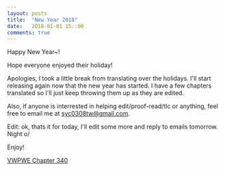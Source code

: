 ```yaml
---
layout: posts
title:  "New Year 2018"
date:   2018-01-01 15::00
comments: true
---
```


Happy New Year~!

Hope everyone enjoyed their holiday!

Apologies, I took a little break from translating over the holidays. I'll start releasing again now that the new year has started. I have a few chapters translated so I'll just keep throwing them up as they are edited.

Also, if anyone is interrested in helping edit/proof-read/tlc or anything, feel free to email me at syc0308tw@gmail.com.

Edit: ok, thats it for today, I'll edit some more and reply to emails tomorrow. Night o/

Enjoy!

[VWPWE Chapter 340][vwpwe0340]

[vwpwe0340]: {{site.url}}/translations/vwpwe/0340
